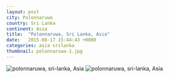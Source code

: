 ```yaml
---
layout: post
city: Polonnaruwa
country: Sri Lanka
continent: Asia
title:  "Polonnaruwa, Sri Lanka, Asia"
date:   2015-08-17 15:44:43 +0000
categories: asia srilanka
thumbnail: polonnaruwa-1.jpg
---
```


<div class="img-container">
	<img class="img-responsive" src="{{ site.github.url }}/img/countries/sri-lanka/polonnaruwa-1.jpg" alt="polonnaruwa, sri-lanka, Asia"/>
	<img class="img-responsive" src="{{ site.github.url }}/img/countries/sri-lanka/polonnaruwa-2.jpg" alt="polonnaruwa, sri-lanka, Asia"/>
</div>
